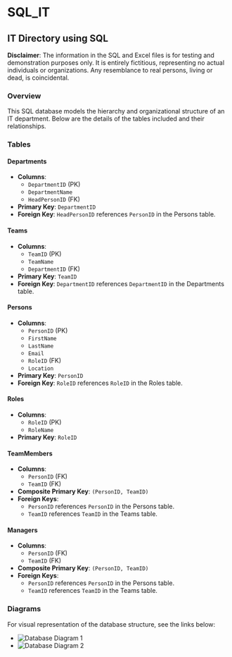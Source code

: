 # SQL_IT
## IT Directory using SQL

**Disclaimer**: The information in the SQL and Excel files is for testing and demonstration purposes only. It is entirely fictitious, representing no actual individuals or organizations. Any resemblance to real persons, living or dead, is coincidental.

### Overview
This SQL database models the hierarchy and organizational structure of an IT department. Below are the details of the tables included and their relationships.

### Tables

#### Departments
- **Columns**:
  - `DepartmentID` (PK)
  - `DepartmentName`
  - `HeadPersonID` (FK)
- **Primary Key**: `DepartmentID`
- **Foreign Key**: `HeadPersonID` references `PersonID` in the Persons table.

#### Teams
- **Columns**:
  - `TeamID` (PK)
  - `TeamName`
  - `DepartmentID` (FK)
- **Primary Key**: `TeamID`
- **Foreign Key**: `DepartmentID` references `DepartmentID` in the Departments table.

#### Persons
- **Columns**:
  - `PersonID` (PK)
  - `FirstName`
  - `LastName`
  - `Email`
  - `RoleID` (FK)
  - `Location`
- **Primary Key**: `PersonID`
- **Foreign Key**: `RoleID` references `RoleID` in the Roles table.

#### Roles
- **Columns**:
  - `RoleID` (PK)
  - `RoleName`
- **Primary Key**: `RoleID`

#### TeamMembers
- **Columns**:
  - `PersonID` (FK)
  - `TeamID` (FK)
- **Composite Primary Key**: `(PersonID, TeamID)`
- **Foreign Keys**:
  - `PersonID` references `PersonID` in the Persons table.
  - `TeamID` references `TeamID` in the Teams table.

#### Managers
- **Columns**:
  - `PersonID` (FK)
  - `TeamID` (FK)
- **Composite Primary Key**: `(PersonID, TeamID)`
- **Foreign Keys**:
  - `PersonID` references `PersonID` in the Persons table.
  - `TeamID` references `TeamID` in the Teams table.

### Diagrams
For visual representation of the database structure, see the links below:
- ![Database Diagram 1](https://github.com/ErikSierra/SQL_IT/assets/120680439/f9f70b78-9b13-4608-a505-7d46e08ce6f7)
- ![Database Diagram 2](https://github.com/ErikSierra/SQL_IT/assets/120680439/3239842a-93c1-4580-b4e0-adbb1375afa2)
